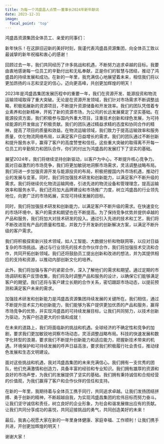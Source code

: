 ```yaml
---
title: 为每一个鸿盛昌人点赞——董事长2024年新年献词
date: 2023-12-31
image:
  focal_point: 'top'
---
```


鸿盛昌资源集团全体员工、亲爱的同事们：

新年快乐！在这辞旧迎新的美好时刻，我谨代表鸿盛昌资源集团，向全体员工致以最诚挚的新年祝福和衷心的感谢！

<!--more-->

回顾过去一年，我们共同经历了许多挑战和机遇，不断努力追求卓越的目标。我要由衷地感谢每一位员工的辛勤付出和无私奉献，正是你们的智慧与团结，推动了鸿盛昌的持续发展和成功。在新的一年里，我充满信心地展望着未来，相信我们将以更加昂扬的斗志和坚定的信心，迈向更高峰，共创更加辉煌的明天！

2023年是鸿盛昌集团发展历程中的重要一年，我们在资源开发、能源投资和物流运输领域取得了重大突破。无论是在资源开发领域，我们针对市场需求不断调整战略，积极拓展新的资源项目，不断提升资源储备和开发效率。我们的团队凭借着专业素养和创新精神，开拓了新的资源市场，为公司的长远发展奠定了坚实基础。在能源投资方面，我们积极参与国内外重大项目，注重技术创新和绿色发展，为可持续能源的开发做出了积极贡献。我们的团队通过精益求精的态度和协同合作的精神，提高了项目的质量和效益。在物流运输领域，我们致力于提高运输效率和服务质量，优化物流网络布局，以满足客户日益增长的需求。我们的团队通过不断创新和提升服务水平，赢得了客户的高度赞誉和信任。这些重大突破的取得离不开每一位员工的辛勤努力和团队合作，你们的付出为鸿盛昌的发展打下了坚实的基础。

展望2024年，我们将继续坚持创新驱动，以客户为中心，不断提升核心竞争力。面对日益激烈的市场竞争，我们将更加敏锐地洞察市场需求，灵活调整战略布局。我们将进一步加强资源开发与能源投资的布局，积极把握国内外市场机遇，推动行业的发展与变革。同时，我们将加强技术研发和创新能力，以满足客户不断升级的需求。我们将继续优化物流运输网络，引进先进的物流设备和管理理念，提高运输效率和服务水平。我们还将加大品牌建设和市场推广力度，树立鸿盛昌的行业领先地位，向更广泛的市场拓展，实现可持续发展的目标。

同时，我们将加强技术研发和创新能力，以满足客户不断升级的需求。在快速变化的市场环境中，客户的需求和期望也在不断提高。为了保持竞争优势并提供卓越的产品和服务，我们将加大对技术研发的投入。通过引入先进的技术和工艺，我们将不断改进现有产品的质量和性能，并致力于开发新的创新解决方案，以满足不断升级的客户需求。

我们将积极探索新兴技术领域，如人工智能、大数据分析和物联网等，以应对日益复杂的市场挑战。通过与行业领先的技术合作伙伴合作，我们将加强技术交流和合作，共同开拓创新领域。我们还将鼓励员工提出创新和改进的想法，并为其提供相应的支持和资源，以推动内部创新文化的培养。

此外，我们将加强与客户的紧密合作，深入了解他们的需求和期望。通过定期的市场调研和客户反馈收集，我们将及时调整产品和服务的设计，以确保它们能够满足客户的期望。我们还将与客户建立长期的合作关系，密切跟踪市场动态，以提前预测和满足客户未来的需求。

加强技术研发和创新能力是鸿盛昌资源集团持续发展的关键所在。我们相信，通过不断提升技术实力和创新能力，我们能够为客户提供更加优质的产品和服务，赢得市场竞争的优势，并实现鸿盛昌的可持续发展目标。让我们共同努力，以技术创新为驱动，为客户创造更大的价值和成就！

在未来的道路上，我们将面临新的挑战和机遇。全球经济的不确定性和竞争的加剧，要求我们更加敏锐地洞察市场动态，灵活调整战略布局。科技的快速发展和数字化转型的浪潮，要求我们不断提升创新能力和适应能力，把握新技术带来的机遇。环境保护和可持续发展的呼声日益高涨，要求我们积极履行社会责任，推动绿色发展和生态文明建设。

面对这些挑战和机遇，我对鸿盛昌集团的未来充满信心。我们拥有一支优秀的团队，他们充满激情和创造力，具备丰富的经验和专业知识。我们拥有雄厚的资源和良好的市场声誉，为我们的发展提供了坚实的基础。我们拥有秉持诚信和合规经营的价值观，为我们赢得了客户和合作伙伴的信任和支持。

在新的一年里，我期待着与全体员工携手同行，共同追求卓越。让我们发扬团结拼搏、勇于创新的精神，不断超越自我，为实现鸿盛昌集团的宏伟目标而努力奋斗。让我们坚守诚信和责任，树立良好的企业形象，为社会和谐发展做出应有的贡献。让我们共同分享成功的喜悦，共同迎接挑战的勇气，共同创造美好的未来！

最后，我衷心祝愿大家在新的一年里身体健康、家庭幸福、工作顺利！让我们携手共进，开创更加辉煌的明天！

谢谢大家！